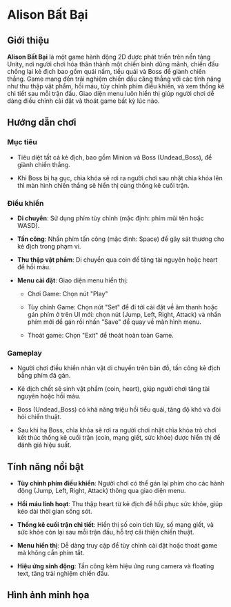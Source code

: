 # Alison Bất Bại

## Giới thiệu

**Alison Bất Bại** là một game hành động 2D được phát triển trên nền tảng Unity, nơi người chơi hóa thân thành một chiến binh dũng mãnh, chiến đấu chống lại kẻ địch bao gồm quái nấm, tiểu quái và Boss để giành chiến thắng. Game mang đến trải nghiệm chiến đấu căng thẳng với các tính năng như thu thập vật phẩm, hồi máu, tùy chỉnh phím điều khiển, và xem thống kê chi tiết sau mỗi trận đấu. Giao diện menu luôn hiển thị giúp người chơi dễ dàng điều chỉnh cài đặt và thoát game bất kỳ lúc nào.

## Hướng dẫn chơi

### **Mục tiêu**

- Tiêu diệt tất cả kẻ địch, bao gồm Minion và Boss (Undead_Boss), để giành chiến thắng.

- Khi Boss bị hạ gục, chìa khóa sẽ rơi ra người chơi sau nhặt chìa khóa lên thì màn hình chiến thắng sẽ hiển thị cùng thống kê cuối trận.



### **Điều khiển**

- **Di chuyển**: Sử dụng phím tùy chỉnh (mặc định: phím mũi tên hoặc WASD).

- **Tấn công**: Nhấn phím tấn công (mặc định: Space) để gây sát thương cho kẻ địch trong phạm vi.

- **Thu thập vật phẩm**: Di chuyển qua coin để tăng tài nguyên hoặc heart để hồi máu.

- **Menu cài đặt**: Giao diện menu hiển thị:

   - Chơi Game: Chọn nút "Play"

  - Tùy chỉnh Game: Chọn nút "Set" để đi tới cài đặt về âm thanh hoặc gán phím ở trên UI mới: chọn nút (Jump, Left, Right, Attack) và nhấn phím mới để gán rồi nhấn "Save" để quay về màn hình menu.

  - Thoát game: Chọn "Exit" để thoát hoàn toàn Game.



### **Gameplay**

- Người chơi điều khiển nhân vật di chuyển trên bản đồ, tấn công kẻ địch bằng phím đã gán.

- Kẻ địch chết sẽ sinh vật phẩm (coin, heart), giúp người chơi tăng tài nguyên hoặc hồi máu.

- Boss (Undead_Boss) có khả năng triệu hồi tiểu quái, tăng độ khó và đòi hỏi chiến thuật.

- Sau khi hạ Boss, chìa khóa sẽ rơi ra người chơi nhặt chìa khóa trò chơi kết thúc thống kê cuối trận (coin, mạng giết, sức khỏe) được hiển thị để đánh giá hiệu suất.



## Tính năng nổi bật

- **Tùy chỉnh phím điều khiển**: Người chơi có thể gán lại phím cho các hành động (Jump, Left, Right, Attack) thông qua giao diện menu.

- **Hồi máu linh hoạt**: Thu thập heart từ kẻ địch để hồi phục sức khỏe, giúp kéo dài thời gian sống sót.

- **Thống kê cuối trận chi tiết**: Hiển thị số coin tích lũy, số mạng giết, và sức khỏe còn lại sau mỗi trận đấu, hỗ trợ cải thiện chiến thuật.

- **Menu hiển thị**: Dễ dàng truy cập để tùy chỉnh cài đặt hoặc thoát game mà không cần phím tắt.

- **Hiệu ứng sinh động**: Tấn công kèm hiệu ứng rung camera và floating text, tăng trải nghiệm chiến đấu.

## Hình ảnh minh họa





